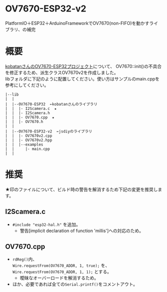 # OV7670-ESP32-v2
PlatformIO＋ESP32＋ArduinoFrameworkでOV7670(non-FIFO)を動かすライブラリ、の補完
# 概要
[kobatanさんのOV7670-ESP32プロジェクト](https://github.com/kobatan/OV7670-ESP32)について、
OV7670::init()の不具合を修正するため、派生クラスOV7670v2を作成しました。  
libフォルダに下記のように配置してください。使い方はサンプルのmain.cppを参考にしてください。
```
|--lib
|  |
|  |--OV7670-ESP32  ←kobatanさんのライブラリ
|  |  |- I2Scamera.c  ★
|  |  |- I2Scamera.h
|  |  |- OV7670.cpp  ★
|  |  |- OV7670.h
|  |
|  |--OV7670-ESP32-v2  ←jsdiyのライブラリ
|  |  |- OV7670v2.cpp
|  |  |- OV7670v2.hpp
|  |  |--examples
|  |     |- main.cpp
|  |
```
# 推奨
★印のファイルについて、ビルド時の警告を解消するため下記の変更を推奨します。
## I2Scamera.c
- `#include "esp32-hal.h"` を追加。
  - 警告[implicit declaration of function 'millis']への対応のため。
## OV7670.cpp
- `rdReg()`内、  
	`Wire.requestFrom(OV7670_ADDR, 1, true);` を、  
	`Wire.requestFrom(OV7670_ADDR, 1, 1);` とする。
  - 曖昧なオーバーロードを解消するため。
- ほか、必要であれば全ての`Serial.printf()`をコメントアウト。
